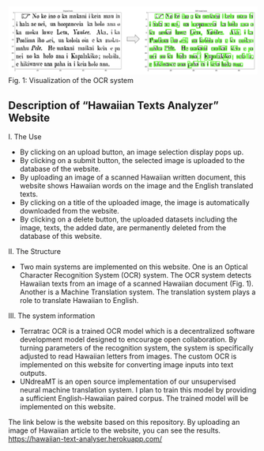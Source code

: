 ![GitHub Logo](/static/ReadMe_logo.png)
Fig. 1: Visualization of the OCR system

## Description of “Hawaiian Texts Analyzer” Website
I. The Use

- By clicking on an upload button, an image selection display pops up. 
- By clicking on a submit button, the selected image is uploaded to the database of
the website.
- By uploading an image of a scanned Hawaiian written document, this website
shows Hawaiian words on the image and the English translated texts.
- By clicking on a title of the uploaded image, the image is automatically
downloaded from the website.
- By clicking on a delete button, the uploaded datasets including the image, texts,
the added date, are permanently deleted from the database of this website.

II. The Structure

- Two main systems are implemented on this website. One is an Optical Character
Recognition System (OCR) system. The OCR system detects Hawaiian texts from
an image of a scanned Hawaiian document (Fig. 1). Another is a Machine
Translation system. The translation system plays a role to translate Hawaiian to
English. 

III. The system information

- Terratrac OCR is a trained OCR model which is a decentralized software
development model designed to encourage open collaboration. By turning
parameters of the recognition system, the system is specifically adjusted to read
Hawaiian letters from images. The custom OCR is implemented on this website
for converting image inputs into text outputs.
- UNdreaMT is an open source implementation of our unsupervised neural machine
translation system. I plan to train this model by providing a sufficient
English-Hawaiian paired corpus. The trained model will be implemented on this
website. 


The link below is the website based on this repository. By uploading an image of Hawaiian article to the website, you can see the results. 
https://hawaiian-text-analyser.herokuapp.com/
